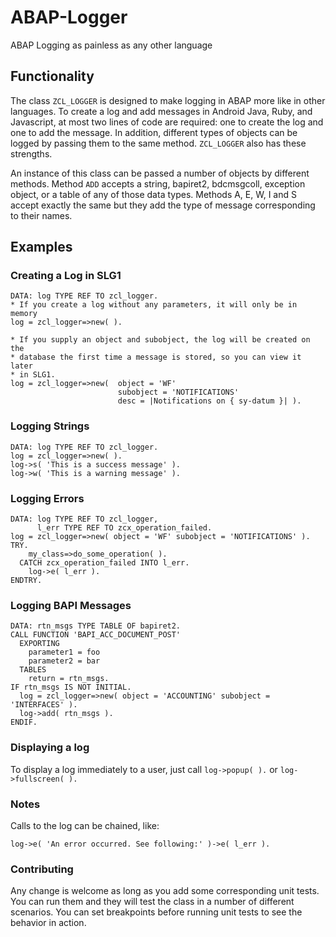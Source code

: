 ABAP-Logger
===========
ABAP Logging as painless as any other language

## Functionality
The class `ZCL_LOGGER` is designed to make logging in ABAP more like in other languages.  To create a log and add messages in Android Java, Ruby, and Javascript, at most two lines of code are required: one to create the log and one to add the message.  In addition, different types of objects can be logged by passing them to the same method.  `ZCL_LOGGER` also has these strengths.

An instance of this class can be passed a number of objects by different methods.  Method `ADD` accepts a string, bapiret2, bdcmsgcoll, exception object, or a table of any of those data types.  Methods A, E, W, I and S accept exactly the same but they add the type of message corresponding to their names.

## Examples

### Creating a Log in SLG1
    DATA: log TYPE REF TO zcl_logger.
    * If you create a log without any parameters, it will only be in memory
    log = zcl_logger=>new( ).
    
    * If you supply an object and subobject, the log will be created on the
    * database the first time a message is stored, so you can view it later
    * in SLG1.
    log = zcl_logger=>new(  object = 'WF'
                            subobject = 'NOTIFICATIONS'
                            desc = |Notifications on { sy-datum }| ). 
### Logging Strings
    DATA: log TYPE REF TO zcl_logger.
    log = zcl_logger=>new( ).
    log->s( 'This is a success message' ).
    log->w( 'This is a warning message' ). 

### Logging Errors
    DATA: log TYPE REF TO zcl_logger,
          l_err TYPE REF TO zcx_operation_failed.
    log = zcl_logger=>new( object = 'WF' subobject = 'NOTIFICATIONS' ).
    TRY.
        my_class=>do_some_operation( ).
      CATCH zcx_operation_failed INTO l_err.
        log->e( l_err ).
    ENDTRY. 

### Logging BAPI Messages
    DATA: rtn_msgs TYPE TABLE OF bapiret2.
    CALL FUNCTION 'BAPI_ACC_DOCUMENT_POST'
      EXPORTING
        parameter1 = foo
        parameter2 = bar
      TABLES
        return = rtn_msgs.
    IF rtn_msgs IS NOT INITIAL.
      log = zcl_logger=>new( object = 'ACCOUNTING' subobject = 'INTERFACES' ).
      log->add( rtn_msgs ).
    ENDIF. 

### Displaying a log
To display a log immediately to a user, just call `log->popup( ).` or `log->fullscreen( ).`

### Notes
Calls to the log can be chained, like:

    log->e( 'An error occurred. See following:' )->e( l_err ).

### Contributing
Any change is welcome as long as you add some corresponding unit tests.  You can run them and they will test the class in a number of different scenarios.  You can set breakpoints before running unit tests to see the behavior in action.
